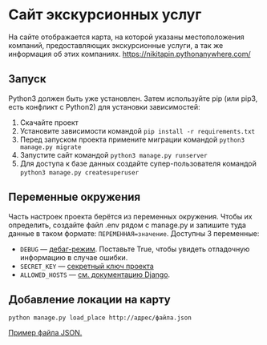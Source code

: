 # Сайт экскурсионных услуг
На сайте отображается карта, на которой указаны местоположения компаний, предоставляющих экскурсионные услуги, а так же информация об этих компаниях.
https://nikitapin.pythonanywhere.com/
## Запуск
Python3 должен быть уже установлен. Затем используйте pip (или pip3, есть конфликт с Python2) для установки зависимостей:
1. Скачайте проект
2. Установите зависимости командой `pip install -r requirements.txt`
3. Перед запуском проекта примените миграции командой `python3 manage.py migrate`
4. Запустите сайт командой `python3 manage.py runserver`
5. Для доступа к базе данных создайте супер-пользователя командой `python3 manage.py createsuperuser`
## Переменные окружения
Часть настроек проекта берётся из переменных окружения. Чтобы их определить, создайте файл .env рядом с manage.py и запишите туда данные в таком формате: `ПЕРЕМЕННАЯ=значение`.
Доступны 3 переменные:
- `DEBUG` — [дебаг-режим](https://docs.djangoproject.com/en/5.0/ref/settings/#debug). Поставьте True, чтобы увидеть отладочную информацию в случае ошибки.
- `SECRET_KEY` — [секретный ключ проекта](https://docs.djangoproject.com/en/5.0/topics/signing/#protecting-secret-key-and-secret-key-fallbacks)
- `ALLOWED_HOSTS` — [см. документацию Django](https://docs.djangoproject.com/en/5.0/ref/settings/#allowed-hosts).
## Добавление локации на карту
```
python manage.py load_place http://адрес/файла.json
```
[Пример файла JSON.](https://raw.githubusercontent.com/devmanorg/where-to-go-places/master/places/Генератор%20Маркса%20или%20«Катушка%20Тесла».json)
